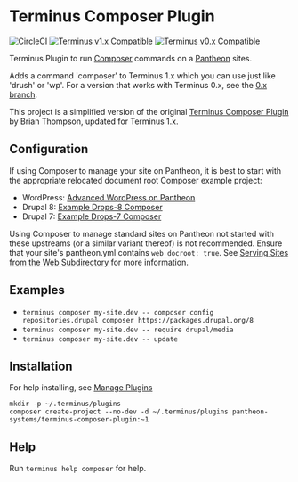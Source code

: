 # Terminus Composer Plugin

[![CircleCI](https://circleci.com/gh/pantheon-systems/terminus-composer-plugin.svg?style=svg)](https://circleci.com/gh/pantheon-systems/terminus-composer-plugin)
[![Terminus v1.x Compatible](https://img.shields.io/badge/terminus-v1.x-green.svg)](https://github.com/pantheon-systems/terminus-composer-plugin/tree/1.x)
[![Terminus v0.x Compatible](https://img.shields.io/badge/terminus-v0.x-green.svg)](https://github.com/pantheon-systems/terminus-composer-plugin/tree/0.x)

Terminus Plugin to run [Composer](https://getcomposer.org/) commands on a [Pantheon](https://www.pantheon.io) sites.

Adds a command 'composer' to Terminus 1.x which you can use just like 'drush' or 'wp'. For a version that works with Terminus 0.x, see the [0.x branch](https://github.com/pantheon-systems/terminus-composer-plugin/tree/0.x).

This project is a simplified version of the original [Terminus Composer Plugin](https://github.com/rvtraveller/terminus-composer) by Brian Thompson, updated for Terminus 1.x.

## Configuration

If using Composer to manage your site on Pantheon, it is best to start with the appropriate relocated document root Composer example project:

- WordPress: [Advanced WordPress on Pantheon](https://github.com/ataylorme/Advanced-WordPress-on-Pantheon)
- Drupal 8: [Example Drops-8 Composer](https://github.com/pantheon-systems/example-drops-8-composer)
- Drupal 7: [Example Drops-7 Composer](https://github.com/pantheon-systems/example-drops-7-composer)

Using Composer to manage standard sites on Pantheon not started with these upstreams (or a similar variant thereof) is not recommended. Ensure that your site's pantheon.yml contains `web_docroot: true`. See [Serving Sites from the Web Subdirectory](https://pantheon.io/docs/nested-docroot/) for more information.

## Examples
* `terminus composer my-site.dev -- composer config repositories.drupal composer https://packages.drupal.org/8`
* `terminus composer my-site.dev -- require drupal/media`
* `terminus composer my-site.dev -- update`

## Installation
For help installing, see [Manage Plugins](https://pantheon.io/docs/terminus/plugins/)
```
mkdir -p ~/.terminus/plugins
composer create-project --no-dev -d ~/.terminus/plugins pantheon-systems/terminus-composer-plugin:~1
```
## Help
Run `terminus help composer` for help.
